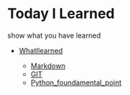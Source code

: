 # Today I Learned

show what you have learned

- [WhatIlearned](https://github.com/JeongmoRyu/TIL/tree/main/WhatILearned)

    - [Markdown](https://github.com/JeongmoRyu/TIL/blob/main/WhatILearned/Markdown.md)
    - [GIT](https://github.com/JeongmoRyu/TIL/blob/main/WhatILearned/GIT.md)
    - [Python_foundamental_point](WhatILearned/python_foundamental_point.md)
    
